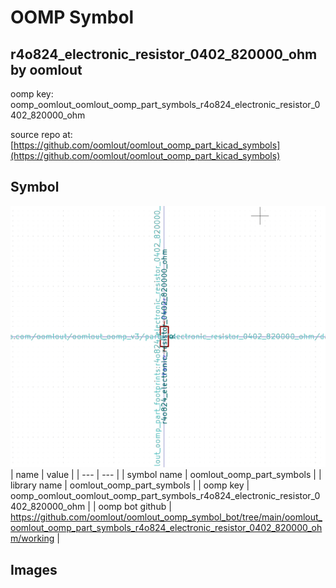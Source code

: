 # OOMP Symbol  
## r4o824_electronic_resistor_0402_820000_ohm  by oomlout  
  
oomp key: oomp_oomlout_oomlout_oomp_part_symbols_r4o824_electronic_resistor_0402_820000_ohm  
  
source repo at: [https://github.com/oomlout/oomlout_oomp_part_kicad_symbols](https://github.com/oomlout/oomlout_oomp_part_kicad_symbols)  
## Symbol  
  
[![working.png](working_600.png)](working.png)  
| name | value | 
| --- | --- | 
| symbol name | oomlout_oomp_part_symbols | 
| library name | oomlout_oomp_part_symbols | 
| oomp key | oomp_oomlout_oomlout_oomp_part_symbols_r4o824_electronic_resistor_0402_820000_ohm | 
| oomp bot github | https://github.com/oomlout/oomlout_oomp_symbol_bot/tree/main/oomlout_oomlout_oomp_part_symbols_r4o824_electronic_resistor_0402_820000_ohm/working | 
## Images  
